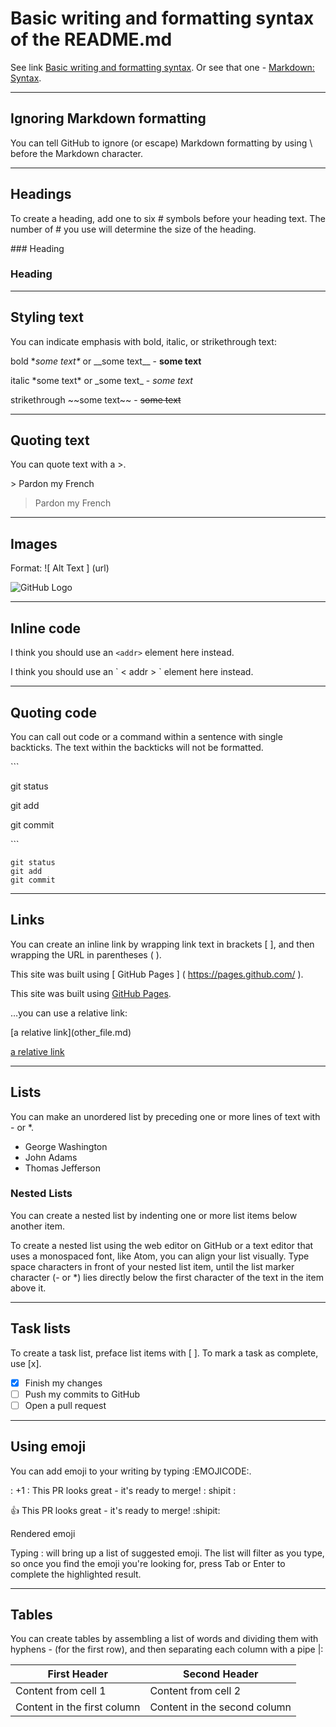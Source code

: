 # Basic writing and formatting syntax of the README.md

See link [Basic writing and formatting syntax](https://help.github.com/articles/basic-writing-and-formatting-syntax/).
Or see that one - [Markdown: Syntax](https://daringfireball.net/projects/markdown/syntax#backslash).

__________________________________________________________________________________________

## Ignoring Markdown formatting

You can tell GitHub to ignore (or escape) Markdown formatting by using \ before the Markdown character.

__________________________________________________________________________________________


## Headings

To create a heading, add one to six # symbols before your heading text. The number of # you use will determine the size of the heading. 

\### Heading 
### Heading 
__________________________________________________________________________________________

## Styling text

You can indicate emphasis with bold, italic, or strikethrough text:

bold \**some text\** or \_\_some text\_\_ - **some text**

italic \*some text\* or \_some text\_ - *some text*

strikethrough \~\~some text\~\~ - ~~some text~~
__________________________________________________________________________________________

## Quoting text

You can quote text with a >.

\> Pardon my French

> Pardon my French
__________________________________________________________________________________________

## Images

Format: \!\[ Alt Text \] \(url\)

![GitHub Logo](https://assets-cdn.github.com/images/modules/logos_page/GitHub-Mark.png)
__________________________________________________________________________________________

## Inline code

I think you should use an
`<addr>` element here instead.

I think you should use an
\` \< addr \> \` element here instead.
__________________________________________________________________________________________

## Quoting code

You can call out code or a command within a sentence with single backticks. The text within the backticks will not be formatted.

\```

git status

git add

git commit

\```
```
git status
git add
git commit
```
__________________________________________________________________________________________

## Links

You can create an inline link by wrapping link text in brackets [ ], and then wrapping the URL in parentheses ( ).

This site was built using \[ GitHub Pages \] \( https://pages.github.com/ \).

This site was built using [GitHub Pages](https://pages.github.com/).

…you can use a relative link:

\[a relative link\]\(other_file.md\)

[a relative link](other_file.md)
__________________________________________________________________________________________

## Lists

You can make an unordered list by preceding one or more lines of text with - or *.

- George Washington
- John Adams
- Thomas Jefferson


### Nested Lists

You can create a nested list by indenting one or more list items below another item.

To create a nested list using the web editor on GitHub or a text editor that uses a monospaced font, like Atom, you can align your list visually. Type space characters in front of your nested list item, until the list marker character (- or *) lies directly below the first character of the text in the item above it.
__________________________________________________________________________________________

## Task lists

To create a task list, preface list items with [ ]. To mark a task as complete, use [x].

- [x] Finish my changes
- [ ] Push my commits to GitHub
- [ ] Open a pull request
__________________________________________________________________________________________

## Using emoji

You can add emoji to your writing by typing :EMOJICODE:.

\: +1 \: This PR looks great - it's ready to merge! \: shipit \:

:+1: This PR looks great - it's ready to merge! :shipit:

Rendered emoji

Typing : will bring up a list of suggested emoji. The list will filter as you type, so once you find the emoji you're looking for, press Tab or Enter to complete the highlighted result.
__________________________________________________________________________________________


## Tables

You can create tables by assembling a list of words and dividing them with hyphens - (for the first row), and then separating each column with a pipe |:

First Header | Second Header
------------ | -------------
Content from cell 1 | Content from cell 2
Content in the first column | Content in the second column







